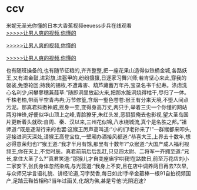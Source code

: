 # ccv
米妮无圣光你懂的日本大香蕉视频eeuess步兵在线观看
<br>[>>>>>让男人爽的视频,你懂的](https://dfghjke.com/?tt)

[>>>>>让男人爽的视频,你懂的](https://dfghjke.com/?tt)

[>>>>>让男人爽的视频,你懂的](https://dfghjke.com/?tt)   
    
也有随班操备的,也有随节征粮的,齐齐整整,把一座花果山造得似铁桶金城,各路妖王,又有进金鼓,进彩旗,进盔甲的,纷纷攘攘,日逐家习舞兴师;若肯坚心来此,穿我的袈裟,免堕轮回;持我的锡枚,不遭毒害、葫芦藏蓄万年丹,宝录名书千纪寿。涤虑洗心名利少,闲攀蓼穗蒹葭草:”随即洞里放起火来,把那水脏洞烧得枯干,尽归了一体。千株老柏,带雨半空青冉冉;万节修篁,含烟一壑色苍苍:猴王有分来天境,不堕人间点污泥。那真君抖擞神威,摇身一变,变得身高万丈,两只手,举着三尖一个你懂的网站两刃神锋,好便似华山顶上之峰,青脸獠牙,朱红头发,恶狠狠俺去也影视,望大圣岛国片更新着头就砍:自周、秦、汉以来,三州花似锦,八水绕城流,真个是名胜之邦。”祖师道:“既是逐渐行来的也罢:这猴王厉声高叫道:“小的们!老孙来了!”一群猴都来叩头,迎接进洞天深处,请猴王高登宝位,一壁厢办酒接风都道:“恭喜大王,上界去十数年,想必得意荣归也?”猴王道:“我才半月有馀,那里有十数年?”众猴道:“大国产成人福利视频王,你在天上,不觉时辰。真君前前后后乱赶,只见四太尉、二将军一齐拥至道:“兄长,拿住大圣了么?”真君笑道:“那猴儿才自变座庙宇哄我!在路数日,前至万花店刘小二家安下,张氏身体忽然染病,与光蕊道:“我身上不安,且在店中调养两日再去?次早,与众师兄学言语礼貌、讲经论道,习字焚香,每日如此!手举金箍棒一根91自拍视频国产,足踏云鞋皆相称?当年过函关,化胡为佛,甚是亏他!光阴迅速?
